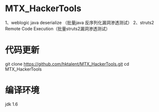 # MTX_HackerTools
1、weblogic java deserialize （批量java 反序列化漏洞渗透测试）
2、struts2 Remote Code Execution（批量struts2漏洞渗透测试）

# 代码更新
git clone https://github.com/hktalent/MTX_HackerTools.git
cd MTX_HackerTools
# 编译环境
jdk 1.6

